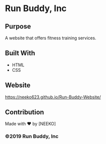 # Run Buddy, Inc

## Purpose
A website that offers fitness training services. 

## Built With
* HTML
* CSS

## Website
https://neeko623.github.io/Run-Buddy-Website/

## Contribution
Made with ❤️ by [NEEKO]

### ©️2019 Run Buddy, Inc 
